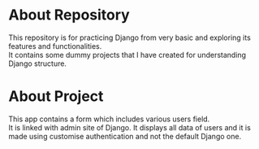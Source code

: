 <h1>About Repository</h1>

This repository is for practicing Django from very basic and exploring its features and functionalities.<br> It contains some dummy projects that I have created for understanding Django structure.<br>

<h1>About Project</h1>
This app contains a form which includes various users field.<br>
It is linked with admin site of Django.
It displays all data of users and it is made using customise authentication and not the default Django one.  
